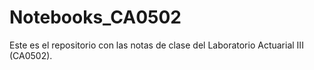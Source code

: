 # Notebooks_CA0502

Este es el repositorio con las notas de clase del Laboratorio Actuarial III (CA0502).

